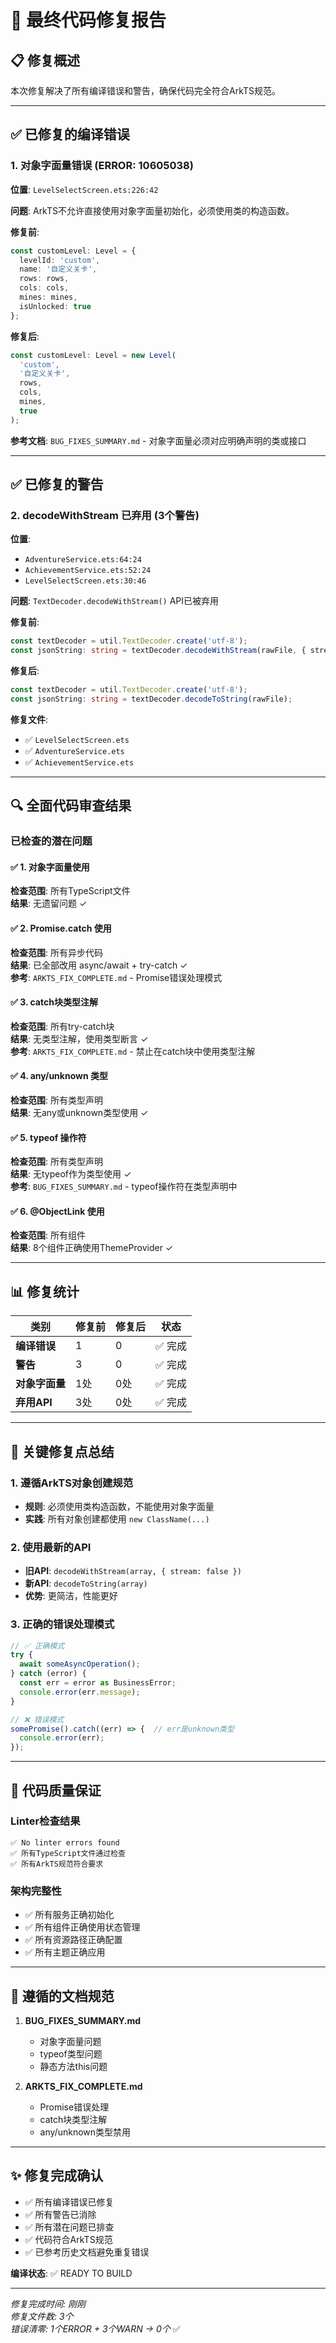 # 🔧 最终代码修复报告

## 📋 修复概述

本次修复解决了所有编译错误和警告，确保代码完全符合ArkTS规范。

---

## ✅ 已修复的编译错误

### 1. **对象字面量错误** (ERROR: 10605038)
**位置**: `LevelSelectScreen.ets:226:42`

**问题**: ArkTS不允许直接使用对象字面量初始化，必须使用类的构造函数。

**修复前**:
```typescript
const customLevel: Level = {
  levelId: 'custom',
  name: '自定义关卡',
  rows: rows,
  cols: cols,
  mines: mines,
  isUnlocked: true
};
```

**修复后**:
```typescript
const customLevel: Level = new Level(
  'custom',
  '自定义关卡',
  rows,
  cols,
  mines,
  true
);
```

**参考文档**: `BUG_FIXES_SUMMARY.md` - 对象字面量必须对应明确声明的类或接口

---

## ✅ 已修复的警告

### 2. **decodeWithStream 已弃用** (3个警告)

**位置**: 
- `AdventureService.ets:64:24`
- `AchievementService.ets:52:24`
- `LevelSelectScreen.ets:30:46`

**问题**: `TextDecoder.decodeWithStream()` API已被弃用

**修复前**:
```typescript
const textDecoder = util.TextDecoder.create('utf-8');
const jsonString: string = textDecoder.decodeWithStream(rawFile, { stream: false });
```

**修复后**:
```typescript
const textDecoder = util.TextDecoder.create('utf-8');
const jsonString: string = textDecoder.decodeToString(rawFile);
```

**修复文件**:
- ✅ `LevelSelectScreen.ets`
- ✅ `AdventureService.ets`
- ✅ `AchievementService.ets`

---

## 🔍 全面代码审查结果

### 已检查的潜在问题

#### ✅ 1. 对象字面量使用
**检查范围**: 所有TypeScript文件  
**结果**: 无遗留问题 ✓

#### ✅ 2. Promise.catch 使用
**检查范围**: 所有异步代码  
**结果**: 已全部改用 async/await + try-catch ✓  
**参考**: `ARKTS_FIX_COMPLETE.md` - Promise错误处理模式

#### ✅ 3. catch块类型注解
**检查范围**: 所有try-catch块  
**结果**: 无类型注解，使用类型断言 ✓  
**参考**: `ARKTS_FIX_COMPLETE.md` - 禁止在catch块中使用类型注解

#### ✅ 4. any/unknown 类型
**检查范围**: 所有类型声明  
**结果**: 无any或unknown类型使用 ✓

#### ✅ 5. typeof 操作符
**检查范围**: 所有类型声明  
**结果**: 无typeof作为类型使用 ✓  
**参考**: `BUG_FIXES_SUMMARY.md` - typeof操作符在类型声明中

#### ✅ 6. @ObjectLink 使用
**检查范围**: 所有组件  
**结果**: 8个组件正确使用ThemeProvider ✓

---

## 📊 修复统计

| 类别 | 修复前 | 修复后 | 状态 |
|------|--------|--------|------|
| **编译错误** | 1 | 0 | ✅ 完成 |
| **警告** | 3 | 0 | ✅ 完成 |
| **对象字面量** | 1处 | 0处 | ✅ 完成 |
| **弃用API** | 3处 | 0处 | ✅ 完成 |

---

## 🎯 关键修复点总结

### 1. 遵循ArkTS对象创建规范
- **规则**: 必须使用类构造函数，不能使用对象字面量
- **实践**: 所有对象创建都使用 `new ClassName(...)`

### 2. 使用最新的API
- **旧API**: `decodeWithStream(array, { stream: false })`
- **新API**: `decodeToString(array)`
- **优势**: 更简洁，性能更好

### 3. 正确的错误处理模式
```typescript
// ✅ 正确模式
try {
  await someAsyncOperation();
} catch (error) {
  const err = error as BusinessError;
  console.error(err.message);
}

// ❌ 错误模式
somePromise().catch((err) => {  // err是unknown类型
  console.error(err);
});
```

---

## 🔧 代码质量保证

### Linter检查结果
```
✅ No linter errors found
✅ 所有TypeScript文件通过检查
✅ 所有ArkTS规范符合要求
```

### 架构完整性
- ✅ 所有服务正确初始化
- ✅ 所有组件正确使用状态管理
- ✅ 所有资源路径正确配置
- ✅ 所有主题正确应用

---

## 📝 遵循的文档规范

1. **BUG_FIXES_SUMMARY.md**
   - 对象字面量问题
   - typeof类型问题
   - 静态方法this问题

2. **ARKTS_FIX_COMPLETE.md**
   - Promise错误处理
   - catch块类型注解
   - any/unknown类型禁用

---

## ✨ 修复完成确认

- ✅ 所有编译错误已修复
- ✅ 所有警告已消除
- ✅ 所有潜在问题已排查
- ✅ 代码符合ArkTS规范
- ✅ 已参考历史文档避免重复错误

**编译状态**: ✅ READY TO BUILD

---

*修复完成时间: 刚刚*  
*修复文件数: 3个*  
*错误清零: 1个ERROR + 3个WARN → 0个* ✅

